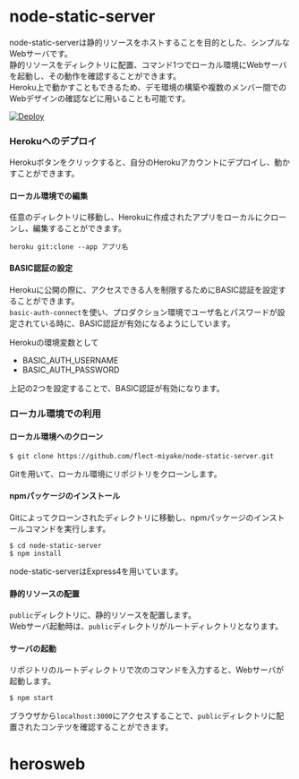# node-static-server
node-static-serverは静的リソースをホストすることを目的とした、シンプルなWebサーバです。  
静的リソースをディレクトリに配置、コマンド1つでローカル環境にWebサーバを起動し、その動作を確認することができます。  
Heroku上で動かすこともできるため、デモ環境の構築や複数のメンバー間でのWebデザインの確認などに用いることも可能です。  

[![Deploy](https://www.herokucdn.com/deploy/button.png)](https://heroku.com/deploy)

### Herokuへのデプロイ
Herokuボタンをクリックすると、自分のHerokuアカウントにデプロイし、動かすことができます。  

#### ローカル環境での編集
任意のディレクトリに移動し、Herokuに作成されたアプリをローカルにクローンし、編集することができます。  

```
heroku git:clone --app アプリ名
```

#### BASIC認証の設定
Herokuに公開の際に、アクセスできる人を制限するためにBASIC認証を設定することができます。  
`basic-auth-connect`を使い、プロダクション環境でユーザ名とパスワードが設定されている時に、BASIC認証が有効になるようにしています。  

Herokuの環境変数として

* BASIC_AUTH_USERNAME
* BASIC_AUTH_PASSWORD

上記の2つを設定することで、BASIC認証が有効になります。  

### ローカル環境での利用
#### ローカル環境へのクローン
```
$ git clone https://github.com/flect-miyake/node-static-server.git
```
Gitを用いて、ローカル環境にリポジトリをクローンします。

#### npmパッケージのインストール
Gitによってクローンされたディレクトリに移動し、npmパッケージのインストールコマンドを実行します。  

```
$ cd node-static-server
$ npm install
```

node-static-serverはExpress4を用いています。  

#### 静的リソースの配置
`public`ディレクトリに、静的リソースを配置します。  
Webサーバ起動時は、`public`ディレクトリがルートディレクトリとなります。  

#### サーバの起動
リポジトリのルートディレクトリで次のコマンドを入力すると、Webサーバが起動します。  

```
$ npm start
```

ブラウザから`localhost:3000`にアクセスすることで、`public`ディレクトリに配置されたコンテツを確認することができます。  
# herosweb
